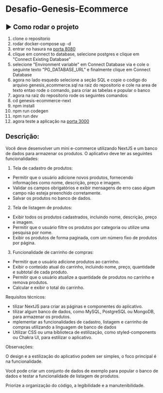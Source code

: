 # Desafio-Genesis-Ecommerce

## ▶ Como rodar o projeto

1. clone o repositorio
2. rodar docker-compose up -d
3. entrar no hasura na [porta 8080](http://localhost:8080/console/data)
4. clique em connect to database, selecione postgres e clique em "Connect Existing Database"
5. selecione "Environment variable" em Connect Database via e cole o seguinte texto "PG_DATABASE_URL" e finalmente clique em Connect Database
6. agora no lado esquedo selecione a seção SQL e copie o codigo do arquivo genesis_ecommerce.sql na raiz do repositorio e cole na area de texto entao rode o comando, para criar as tabelas e popular o banco
7. agora na raiz do repositorio rode os seguintes comandos:
8. cd genesis-ecommerce-next
9. npm install
10. npm run codegen
11. npm run dev
12. agora teste a aplicação na [porta 3000](http://localhost:3000)

## Descrição:

Você deve desenvolver um mini e-commerce utilizando NextJS e um banco de dados para armazenar os produtos. O aplicativo deve ter as seguintes funcionalidades:

1. Tela de cadastro de produtos:

- Permitir que o usuário adicione novos produtos, fornecendo informações como nome, descrição, preço e imagem.
- Validar os campos obrigatórios e exibir mensagens de erro caso algum campo não esteja preenchido corretamente.
- Salvar os produtos no banco de dados.

2. Tela de listagem de produtos:

- Exibir todos os produtos cadastrados, incluindo nome, descrição, preço e imagem.
- Permitir que o usuário filtre os produtos por categoria ou utilize uma pesquisa por nome.
- Exibir os produtos de forma paginada, com um número fixo de produtos por página.

3. Funcionalidade de carrinho de compras:

- Permitir que o usuário adicione produtos ao carrinho.
- Exibir o conteúdo atual do carrinho, incluindo nome, preço, quantidade e subtotal de cada produto.
- Permitir que o usuário atualize a quantidade de produtos no carrinho e remova produtos.
- Calcular e exibir o total do carrinho.

Requisitos técnicos:
- tilizar NextJS para criar as páginas e componentes do aplicativo.
- tilizar algum banco de dados, como MySQL, PostgreSQL ou MongoDB, para armazenar os produtos.
- mplementar as funcionalidades de cadastro, listagem e carrinho de compras utilizando a linguagem de banco de dados
- Utilizar CSS ou uma biblioteca de estilização, como styled-components ou Chakra UI, para estilizar o aplicativo.

Observações:

O design e a estilização do aplicativo podem ser simples, o foco principal é na funcionalidade.

Você pode criar um conjunto de dados de exemplo para popular o banco de dados e testar a funcionalidade de listagem de produtos.

Priorize a organização do código, a legibilidade e a manutenibilidade.
